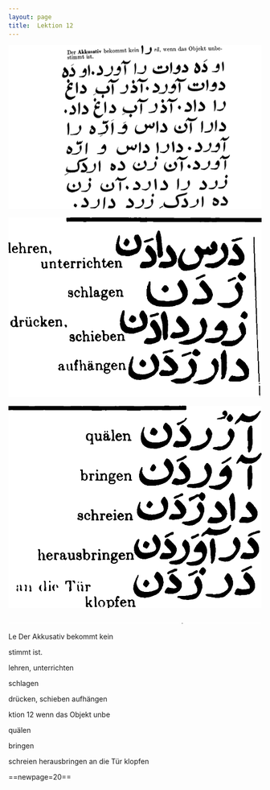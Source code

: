 ```yaml
---
layout: page
title:  Lektion 12
---
```



![image](/assets/s/022.png-03.png)

![image](/assets/s/2col/022.png-11_1L.png)

![image](/assets/s/2col/022.png-11_2R.png)

![image](/assets/s/022.png-12.png)

Le Der Akkusativ bekommt kein

stimmt ist.

lehren, unterrichten

schlagen

drücken, schieben aufhängen



ktion 12 wenn das Objekt unbe

quälen

bringen

schreien herausbringen an die Tür klopfen



==newpage=20==

